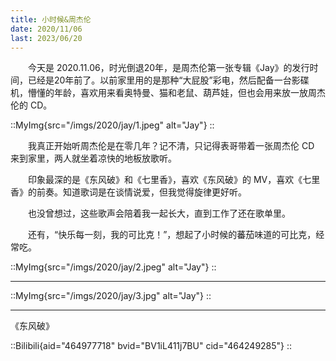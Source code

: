 ```yaml
---
title: 小时候&周杰伦
date: 2020/11/06
last: 2023/06/20
---
```


　　今天是 2020.11.06，时光倒退20年，是周杰伦第一张专辑《Jay》的发行时间，已经是20年前了。以前家里用的是那种“大屁股”彩电，然后配备一台影碟机，懵懂的年龄，喜欢用来看奥特曼、猫和老鼠、葫芦娃，但也会用来放一放周杰伦的 CD。

::MyImg{src="/imgs/2020/jay/1.jpeg" alt="Jay"}
::

　　我真正开始听周杰伦是在零几年？记不清，只记得表哥带着一张周杰伦 CD 来到家里，两人就坐着凉快的地板放歌听。

　　印象最深的是《东风破》和《七里香》，喜欢《东风破》的 MV，喜欢《七里香》的前奏。知道歌词是在谈情说爱，但我觉得旋律更好听。

　　也没曾想过，这些歌声会陪着我一起长大，直到工作了还在歌单里。

　　还有，“快乐每一刻，我的可比克！”，想起了小时候的蕃茄味道的可比克，经常吃。

::MyImg{src="/imgs/2020/jay/2.jpeg" alt="Jay"}
::

***

::MyImg{src="/imgs/2020/jay/3.jpg" alt="Jay"}
::

***

<p class="text-center">《东风破》</p>

::Bilibili{aid="464977718" bvid="BV1iL411j7BU" cid="464249285"}
::